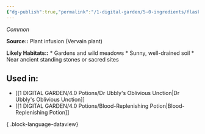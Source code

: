 ```yaml
---
{"dg-publish":true,"permalink":"/1-digital-garden/5-0-ingredients/flask-of-vervain-infusion/","tags":["ingredient","common"]}
---
```


*Common*

**Source::** Plant infusion (Vervain plant)

**Likely Habitats::** * Gardens and wild meadows * Sunny, well-drained soil * Near ancient standing stones or sacred sites

## Used in:

- [[1 DIGITAL GARDEN/4.0 Potions/Dr Ubbly's Oblivious Unction\|Dr Ubbly's Oblivious Unction]]
- [[1 DIGITAL GARDEN/4.0 Potions/Blood-Replenishing Potion\|Blood-Replenishing Potion]]

{ .block-language-dataview}

